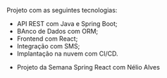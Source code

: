 Projeto com as seguintes tecnologias:
- API REST com Java e Spring Boot;
- BAnco de Dados com ORM;
- Frontend com React;
- Integração com SMS;
- Implantação na nuvem com CI/CD.



* Projeto da Semana Spring React com Nélio Alves
